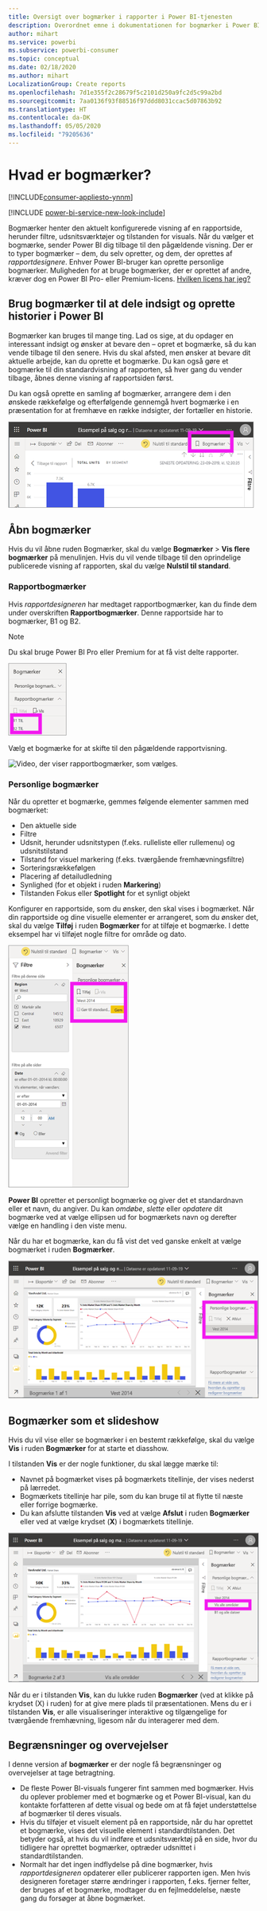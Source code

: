 ```yaml
---
title: Oversigt over bogmærker i rapporter i Power BI-tjenesten
description: Overordnet emne i dokumentationen for bogmærker i Power BI-tjenesten.
author: mihart
ms.service: powerbi
ms.subservice: powerbi-consumer
ms.topic: conceptual
ms.date: 02/18/2020
ms.author: mihart
LocalizationGroup: Create reports
ms.openlocfilehash: 7d1e355f2c28679f5c2101d250a9fc2d5c99a2bd
ms.sourcegitcommit: 7aa0136f93f88516f97ddd8031ccac5d07863b92
ms.translationtype: HT
ms.contentlocale: da-DK
ms.lasthandoff: 05/05/2020
ms.locfileid: "79205636"
---
```

# <a name="what-are-bookmarks"></a>Hvad er bogmærker?

[!INCLUDE[consumer-appliesto-ynnm](../includes/consumer-appliesto-ynnm.md)]

[!INCLUDE [power-bi-service-new-look-include](../includes/power-bi-service-new-look-include.md)]

Bogmærker henter den aktuelt konfigurerede visning af en rapportside, herunder filtre, udsnitsværktøjer og tilstanden for visuals. Når du vælger et bogmærke, sender Power BI dig tilbage til den pågældende visning. Der er to typer bogmærker – dem, du selv opretter, og dem, der oprettes af *rapportdesignere*. Enhver Power BI-bruger kan oprette personlige bogmærker. Muligheden for at bruge bogmærker, der er oprettet af andre, kræver dog en Power BI Pro- eller Premium-licens. [Hvilken licens har jeg?](end-user-license.md)

## <a name="use-bookmarks-to-share-insights-and-build-stories-in-power-bi"></a>Brug bogmærker til at dele indsigt og oprette historier i Power BI 
Bogmærker kan bruges til mange ting. Lad os sige, at du opdager en interessant indsigt og ønsker at bevare den – opret et bogmærke, så du kan vende tilbage til den senere. Hvis du skal afsted, men ønsker at bevare dit aktuelle arbejde, kan du oprette et bogmærke. Du kan også gøre et bogmærke til din standardvisning af rapporten, så hver gang du vender tilbage, åbnes denne visning af rapportsiden først. 

Du kan også oprette en samling af bogmærker, arrangere dem i den ønskede rækkefølge og efterfølgende gennemgå hvert bogmærke i en præsentation for at fremhæve en række indsigter, der fortæller en historie.  

![Vis ruden Bogmærker ved at vælge den på båndet.](media/end-user-bookmarks/power-bi-select-bookmark.png)

## <a name="open-bookmarks"></a>Åbn bogmærker
Hvis du vil åbne ruden Bogmærker, skal du vælge **Bogmærker** > **Vis flere bogmærker** på menulinjen. Hvis du vil vende tilbage til den oprindelige publicerede visning af rapporten, skal du vælge **Nulstil til standard**.

### <a name="report-bookmarks"></a>Rapportbogmærker
Hvis *rapportdesigneren* har medtaget rapportbogmærker, kan du finde dem under overskriften **Rapportbogmærker**. Denne rapportside har to bogmærker, B1 og B2. 

> [!NOTE]
> Du skal bruge Power BI Pro eller Premium for at få vist delte rapporter. 

![Vis rapportbogmærker.](media/end-user-bookmarks/power-bi-report.png)

Vælg et bogmærke for at skifte til den pågældende rapportvisning. 

![Video, der viser rapportbogmærker, som vælges.](media/end-user-bookmarks/power-bi-bookmarks.gif)

### <a name="personal-bookmarks"></a>Personlige bogmærker

Når du opretter et bogmærke, gemmes følgende elementer sammen med bogmærket:

* Den aktuelle side
* Filtre
* Udsnit, herunder udsnitstypen (f.eks. rulleliste eller rullemenu) og udsnitstilstand
* Tilstand for visuel markering (f.eks. tværgående fremhævningsfiltre)
* Sorteringsrækkefølgen
* Placering af detailudledning
* Synlighed (for et objekt i ruden **Markering**)
* Tilstanden Fokus eller **Spotlight** for et synligt objekt

Konfigurer en rapportside, som du ønsker, den skal vises i bogmærket. Når din rapportside og dine visuelle elementer er arrangeret, som du ønsker det, skal du vælge **Tilføj** i ruden **Bogmærker** for at tilføje et bogmærke. I dette eksempel har vi tilføjet nogle filtre for område og dato. 

![Tilføj personlige bogmærker.](media/end-user-bookmarks/power-bi-bookmark-personal.png)

**Power BI** opretter et personligt bogmærke og giver det et standardnavn eller et navn, du angiver. Du kan *omdøbe*, *slette* eller *opdatere* dit bogmærke ved at vælge ellipsen ud for bogmærkets navn og derefter vælge en handling i den viste menu.

Når du har et bogmærke, kan du få vist det ved ganske enkelt at vælge bogmærket i ruden **Bogmærker**. 

![Tilføj personlige bogmærker.](media/end-user-bookmarks/power-bi-bookmark-west.png)


<!--
## Arranging bookmarks
As you create bookmarks, you might find that the order in which you create them isn't necessarily the same order you'd like to present them to your audience. No problem, you can easily rearrange the order of bookmarks.

In the **Bookmarks** pane, simply drag-and-drop bookmarks to change their order, as shown in the following image. The yellow bar between bookmarks designates where the dragged bookmark will be placed.

![Change bookmark order by drag-and-drop](media/desktop-bookmarks/bookmarks_06.png)

The order of your bookmarks can become important when you use the **View** feature of bookmarks, as described in the next section. 

-->

## <a name="bookmarks-as-a-slide-show"></a>Bogmærker som et slideshow
Hvis du vil vise eller se bogmærker i en bestemt rækkefølge, skal du vælge **Vis** i ruden **Bogmærker** for at starte et diasshow.

I tilstanden **Vis** er der nogle funktioner, du skal lægge mærke til:

- Navnet på bogmærket vises på bogmærkets titellinje, der vises nederst på lærredet.
- Bogmærkets titellinje har pile, som du kan bruge til at flytte til næste eller forrige bogmærke.
- Du kan afslutte tilstanden **Vis** ved at vælge **Afslut** i ruden **Bogmærker** eller ved at vælge krydset (**X**) i bogmærkets titellinje.

![Diasshow med bogmærker](media/end-user-bookmarks/power-bi-slideshow.png)

Når du er i tilstanden **Vis**, kan du lukke ruden **Bogmærker** (ved at klikke på krydset (X) i ruden) for at give mere plads til præsentationen. Mens du er i tilstanden **Vis**, er alle visualiseringer interaktive og tilgængelige for tværgående fremhævning, ligesom når du interagerer med dem. 

<!--
## Visibility - using the Selection pane
With the release of bookmarks, the new **Selection** pane is also introduced. The **Selection** pane provides a list of all objects on the current page and allows you to select the object and specify whether a given object is visible. 

![Enable the Selection pane](media/desktop-bookmarks/bookmarks_08.png)

You can select an object using the **Selection** pane. Also, you can toggle whether the object is currently visible by clicking the eye icon to the right of the visual. 

![Selection pane](media/desktop-bookmarks/bookmarks_09.png)

When a bookmark is added, the visible status of each object is also saved based on its setting in the **Selection** pane. 

It's important to note that **slicers** continue to filter a report page, regardless of whether they are visible. As such, you can create many different bookmarks, with different slicer settings, and make a single report page appear very different (and highlight different insights) in various bookmarks.


## Bookmarks for shapes and images
You can also link shapes and images to bookmarks. With this feature, when you click on an object, it will show the bookmark associated with that object. This can be especially useful when working with buttons; you can learn more by reading the article about [using buttons in Power BI](desktop-buttons.md). 

To assign a bookmark to an object, select the object, then expand the **Action** section from the **Format Shape** pane, as shown in the following image.

![Add bookmark link to an object](media/desktop-bookmarks/bookmarks_10.png)

Once you turn the **Action** slider to **On** you can select whether the object is a back button, a bookmark, or a Q&A command. If you select bookmark, you can then select which of your bookmarks the object is linked to.

There are all sorts of interesting things you can do with object-linked bookmarking. You can create a visual table of contents on your report page, or you can provide different views (such as visual types) of the same information, just by clicking on an object.

When you are in editing mode you can use ctrl+click to follow the link, and when not in edit mode, simply click the object to follow the link. 


## Bookmark groups

Beginning with the August 2018 release of **Power BI Desktop**, you can create and use bookmark groups. A bookmark group is a collection of bookmarks that you specify, which can be shown and organized as a group. 

To create a bookmark group, hold down the CTRL key and select the bookmarks you want to include in the group, then click the ellipses beside any of the selected bookmarks, and select **Group** from the menu that appears.

![Create a bookmark group](media/desktop-bookmarks/bookmarks_15.png)

**Power BI Desktop** automatically names the group *Group 1*. Fortunately, you can just double-click on the name and rename it to whatever you want.

![Rename a bookmark group](media/desktop-bookmarks/bookmarks_16.png)

With any bookmark group, clicking on the bookmark group's name only expands or collapses the group of bookmarks, and does not represent a bookmark by itself. 

When using the **View** feature of bookmarks, the following applies:

* If the selected bookmark is in a group when you select **View** from bookmarks, only the bookmarks *in that group* are shown in the viewing session. 

* If the selected bookmark is not in a group, or is on the top level (such as the name of a bookmark group), then all bookmarks for the entire report are played, including bookmarks in any group. 

To ungroup bookmarks, just select any bookmark in a group, click the ellipses, and then select **Ungroup** from the menu that appears. 

![Ungroup a bookmark group](media/desktop-bookmarks/bookmarks_17.png)

Note that selecting **Ungroup** for any bookmark from a group takes all bookmarks out of the group (it deletes the group, but not the bookmarks themselves). So to remove a single bookmark from a group, you need to **Ungroup** any member from that group, which deletes the grouping, then select the members you want in the new group (using CTRL and clicking each bookmark), and select **Group** again. 
-->





## <a name="limitations-and-considerations"></a>Begrænsninger og overvejelser
I denne version af **bogmærker** er der nogle få begrænsninger og overvejelser at tage betragtning.

* De fleste Power BI-visuals fungerer fint sammen med bogmærker. Hvis du oplever problemer med et bogmærke og et Power BI-visual, kan du kontakte forfatteren af dette visual og bede om at få føjet understøttelse af bogmærker til deres visuals.
* Hvis du tilføjer et visuelt element på en rapportside, når du har oprettet et bogmærke, vises det visuelle element i standardtilstanden. Det betyder også, at hvis du vil indføre et udsnitsværktøj på en side, hvor du tidligere har oprettet bogmærker, optræder udsnittet i standardtilstanden.
* Normalt har det ingen indflydelse på dine bogmærker, hvis *rapportdesigneren* opdaterer eller publicerer rapporten igen. Men hvis designeren foretager større ændringer i rapporten, f.eks. fjerner felter, der bruges af et bogmærke, modtager du en fejlmeddelelse, næste gang du forsøger at åbne bogmærket. 

<!--
## Next steps
spotlight?
-->
